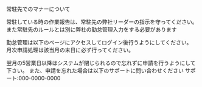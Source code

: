 常駐先でのマナーについて

常駐している時の作業報告は、常駐先の弊社リーダーの指示を守ってください。
また常駐先のルールとは別に弊社の勤怠管理入力をする必要があります

勤怠管理は以下のページにアクセスしてログイン後行うようにしてください。
月次申請処理は該当月の末日に必ず行ってください。

翌月の5営業日以降はシステムが閉じられるので忘れずに申請を行うようにして下さい。
また、申請を忘れた場合は以下のサポートに問い合わせください
サポート:000-0000-0000
